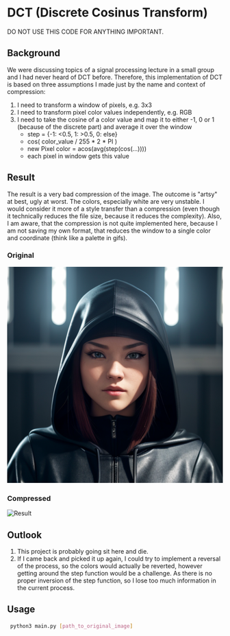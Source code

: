 # DCT (Discrete Cosinus Transform)
DO NOT USE THIS CODE FOR ANYTHING IMPORTANT.

## Background
We were discussing topics of a signal processing lecture in a small group and I had never heard of DCT before.
Therefore, this implementation of DCT is based on three assumptions I made just by the name and context of compression:
1. I need to transform a window of pixels, e.g. 3x3
2. I need to transform pixel color values independently, e.g. RGB
3. I need to take the cosine of a color value and map it to either -1, 0 or 1 (because of the discrete part)
    and average it over the window
   * step = {-1: <0.5, 1: >0.5, 0: else}
   * cos( color_value / 255 * 2 * PI ) 
   * new Pixel color = acos(avg(step(cos(...))))
   * each pixel in window gets this value

## Result
The result is a very bad compression of the image. The outcome is "artsy" at best, ugly at worst.
The colors, especially white are very unstable. I would consider it more of a style transfer than a compression (even
though it technically reduces the file size, because it reduces the complexity).
Also, I am aware, that the compression is not quite implemented here, because I am not saving my own format, that reduces
the window to a single color and coordinate (think like a palette in gifs).

### Original
![Original](test_image_original.png)

### Compressed
![Result](test_image_dct.png)

## Outlook
1. This project is probably going sit here and die.
2. If I came back and picked it up again, I could try to implement a reversal of the process, 
so the colors would actually be reverted, however getting around the step function would be a challenge. As there 
is no proper inversion of the step function, so I lose too much information in the current process.

## Usage
```bash
 python3 main.py [path_to_original_image]
```